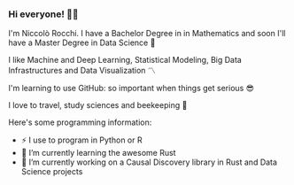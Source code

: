 ### Hi everyone! :honeybee::smiley:

I'm Niccolò Rocchi. I have a Bachelor Degree in in Mathematics and soon I'll have a Master Degree in Data Science :dizzy:

I like Machine and Deep Learning, Statistical Modeling, Big Data Infrastructures and Data Visualization :part_alternation_mark:

I'm learning to use GitHub: so important when things get serious :sunglasses:

I love to travel, study sciences and beekeeping :green_heart:

Here's some programming information:
- :zap: I use to program in Python or R
- 🌱 I’m currently learning the awesome Rust
- 🔭 I’m currently working on a Causal Discovery library in Rust and Data Science projects


